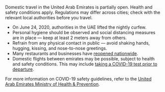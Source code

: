 Domestic travel in the United Arab Emirates is partially open. Health and safety conditions apply. Regulations may differ across cities; check with the relevant local authorities before you travel.

- On June 24, 2020, authorities in the UAE lifted the nightly curfew.
- Personal hygiene should be observed and social distancing measures are in place — keep at least 2 meters away from others.
- Refrain from any physical contact in public — avoid shaking hands, hugging, kissing, and nose-to-nose greetings.
- Many restaurants and businesses have [reopened nationwide](https://www.garda.com/crisis24/news-alerts/357706/uae-authorities-in-dubai-ease-travel-restrictions-on-july-7-update-48).
- Domestic flights between emirates may be possible, subject to health and safety conditions. This may include [taking a COVID-19 test prior to departure](https://www.garda.com/crisis24/news-alerts/358546/uae-authorities-cancel-visa-extension-for-expatriates-july-11-update-50).

For more information on COVID-19 safety guidelines, refer to the [United Arab Emirates Ministry of Health & Prevention](https://www.mohap.gov.ae/en/AwarenessCenter/Pages/COVID-19.aspx).
